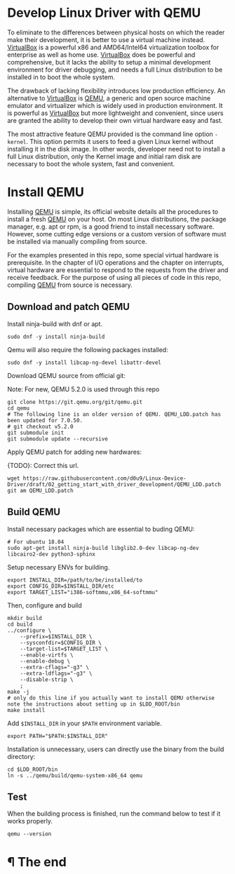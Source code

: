 # Develop Linux Driver with QEMU

To eliminate to the differences between physical hosts on which the reader make
their development, it is better to use a virtual machine instead. [VirtualBox]
is a powerful x86 and AMD64/Intel64 virtualization toolbox for enterprise as
well as home use. [VirtualBox] does be powerful and comprehensive, but it lacks
the ability to setup a minimal development environment for driver debugging, and
needs a full Linux distribution to be installed in to boot the whole system.

The drawback of lacking flexibility introduces low production efficiency. An
alternative to [VirtualBox] is [QEMU], a generic and open source machine
emulator and virtualizer which is widely used in production environment. It is
powerful as [VirtualBox] but more lightweight and convenient, since users are
granted the ability to develop their own virtual hardware easy and fast.

The most attractive feature QEMU provided is the command line option `-kernel`.
This option permits it users to feed a given Linux kernel without installing it
in the disk image. In other words, developer need not to install a full Linux
distribution, only the Kernel image and initial ram disk are necessary to boot
the whole system, fast and convenient.

# Install QEMU

Installing [QEMU] is simple, its official website details all the procedures to
install a fresh [QEMU] on your host. On most Linux distributions, the package
manager, e.g. apt or rpm, is a good friend to install necessary software.
However, some cutting edge versions or a custom version of software must be
installed via manually compiling from source.

For the examples presented in this repo, some special virtual hardware is
prerequisite. In the chapter of I/O operations and the chapter on interrupts,
virtual hardware are essential to respond to the requests from the driver and receive
feedback. For the purpose of using all pieces of code in this repo,
compiling [QEMU] from source is necessary.

## Download and patch QEMU

Install ninja-build with dnf or apt.

```
sudo dnf -y install ninja-build
```

Qemu will also require the following packages installed:

```
sudo dnf -y install libcap-ng-devel libattr-devel
```

Download QEMU source from official git:

Note: For new, QEMU 5.2.0 is used through this repo

```
git clone https://git.qemu.org/git/qemu.git
cd qemu
# The following line is an older version of QEMU. QEMU_LDD.patch has been updated for 7.0.50.
# git checkout v5.2.0
git submodule init
git submodule update --recursive
```

Apply QEMU patch for adding new hardwares:

{TODO}: Correct this url.
```
wget https://raw.githubusercontent.com/d0u9/Linux-Device-Driver/draft/02_getting_start_with_driver_development/QEMU_LDD.patch
git am QEMU_LDD.patch
```

## Build QEMU

Install necessary packages which are essential to buding QEMU:

```
# For ubuntu 18.04
sudo apt-get install ninja-build libglib2.0-dev libcap-ng-dev libcairo2-dev python3-sphinx
```

Setup necessary ENVs for building.

```
export INSTALL_DIR=/path/to/be/installed/to
export CONFIG_DIR=$INSTALL_DIR/etc
export TARGET_LIST="i386-softmmu,x86_64-softmmu"
```

Then, configure and build

```
mkdir build
cd build
../configure \
    --prefix=$INSTALL_DIR \
    --sysconfdir=$CONFIG_DIR \
    --target-list=$TARGET_LIST \
    --enable-virtfs \
    --enable-debug \
    --extra-cflags="-g3" \
    --extra-ldflags="-g3" \
    --disable-strip \
    ;
make -j
# only do this line if you actually want to install QEMU otherwise note the instructions about setting up in $LDD_ROOT/bin
make install
```

Add `$INSTALL_DIR` in your `$PATH` environment variable.

```
export PATH="$PATH:$INSTALL_DIR"
```

Installation is unnecessary, users can directly use the binary from the build
directory:

```
cd $LDD_ROOT/bin
ln -s ../qemu/build/qemu-system-x86_64 qemu
```

## Test


When the building process is finished, run the command below to test if it works
properly.

```
qemu --version
```

# ¶ The end

[VirtualBox]: http://www.qemu.org/
[QEMU]: http://www.qemu.org/
